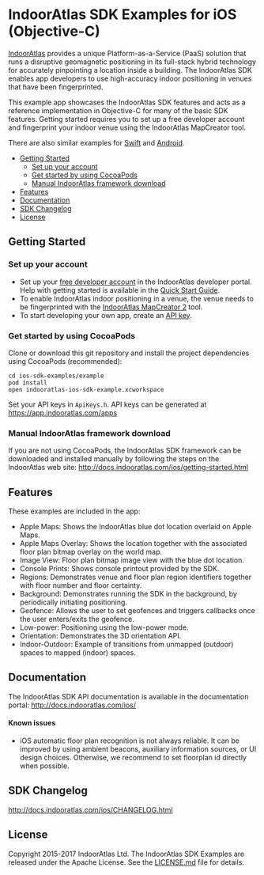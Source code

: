 # IndoorAtlas SDK Examples for iOS (Objective-C)

[IndoorAtlas](https://www.indooratlas.com/) provides a unique Platform-as-a-Service (PaaS) solution that runs a disruptive geomagnetic positioning in its full-stack hybrid technology for accurately pinpointing a location inside a building. The IndoorAtlas SDK enables app developers to use high-accuracy indoor positioning in venues that have been fingerprinted.

This example app showcases the IndoorAtlas SDK features and acts as a reference implementation in Objective-C for many of the basic SDK features. Getting started requires you to set up a free developer account and fingerprint your indoor venue using the IndoorAtlas MapCreator tool.

There are also similar examples for [Swift](https://github.com/IndoorAtlas/ios-sdk-swift-examples) and [Android](https://github.com/IndoorAtlas/android-sdk-examples).

* [Getting Started](#getting-started)
    * [Set up your account](#set-up-your-account)
    * [Get started by using CocoaPods](#get-started-by-using-cocoapods)
    * [Manual IndoorAtlas framework download](#manual-indooratlas-framework-download)
* [Features](#features)
* [Documentation](#documentation)
* [SDK Changelog](#sdk-changelog)
* [License](#license)


## Getting Started

### Set up your account

* Set up your [free developer account](https://app.indooratlas.com) in the IndoorAtlas developer portal. Help with getting started is available in the [Quick Start Guide](http://docs.indooratlas.com/quick-start-guide.html).
* To enable IndoorAtlas indoor positioning in a venue, the venue needs to be fingerprinted with the [IndoorAtlas MapCreator 2](https://play.google.com/store/apps/details?id=com.indooratlas.android.apps.jaywalker) tool.
* To start developing your own app, create an [API key](https://app.indooratlas.com/apps).

### Get started by using CocoaPods

Clone or download this git repository and install the project dependencies using CocoaPods (recommended):

```
cd ios-sdk-examples/example
pod install
open indooratlas-ios-sdk-example.xcworkspace
```

Set your API keys in `ApiKeys.h`. API keys can be generated at https://app.indooratlas.com/apps

### Manual IndoorAtlas framework download

If you are not using CocoaPods, the IndoorAtlas SDK framework can be downloaded and installed manually by following the steps on the IndoorAtlas web site: http://docs.indooratlas.com/ios/getting-started.html

## Features

These examples are included in the app:

* Apple Maps: Shows the IndoorAtlas blue dot location overlaid on Apple Maps.
* Apple Maps Overlay: Shows the location together with the associated floor plan bitmap overlay on the world map.
* Image View: Floor plan bitmap image view with the blue dot location.
* Console Prints: Shows console printout provided by the SDK.
* Regions: Demonstrates venue and floor plan region identifiers together with floor number and floor certainty.
* Background: Demonstrates running the SDK in the background, by periodically initiating positioning.
* Geofence: Allows the user to set geofences and triggers callbacks once the user enters/exits the geofence.
* Low-power: Positioning using the low-power mode.
* Orientation: Demonstrates the 3D orientation API.
* Indoor-Outdoor: Example of transitions from unmapped (outdoor) spaces to mapped (indoor) spaces.

## Documentation

The IndoorAtlas SDK API documentation is available in the documentation portal: http://docs.indooratlas.com/ios/

#### Known issues

* iOS automatic floor plan recognition is not always reliable. It can be improved by using ambient beacons, auxiliary information sources, or UI design choices. Otherwise, we  recommend to set floorplan id directly when possible.

## SDK Changelog

http://docs.indooratlas.com/ios/CHANGELOG.html

## License

Copyright 2015-2017 IndoorAtlas Ltd. The IndoorAtlas SDK Examples are released under the Apache License. See the [LICENSE.md](https://github.com/IndoorAtlas/ios-sdk-examples/blob/master/LICENSE.md) file for details.
